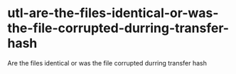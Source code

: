 # utl-are-the-files-identical-or-was-the-file-corrupted-durring-transfer-hash
Are the files identical or was the file corrupted durring transfer hash
